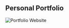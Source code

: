 ## Personal Portfolio

![Portfolio Website](https://user-images.githubusercontent.com/46581635/163022242-83f45de3-506e-4aff-8d66-6c83897b6b16.png)
